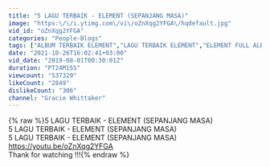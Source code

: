 ```yaml
---
title: "5 LAGU TERBAIK - ELEMENT (SEPANJANG MASA)"
image: "https:\/\/i.ytimg.com\/vi\/oZnXqg2YFGA\/hqdefault.jpg"
vid_id: "oZnXqg2YFGA"
categories: "People-Blogs"
tags: ["ALBUM TERBAIK ELEMENT","LAGU TERBAIK ELEMENT","ELEMENT FULL ALBUM"]
date: "2021-10-26T16:02:41+03:00"
vid_date: "2019-08-01T00:30:01Z"
duration: "PT24M15S"
viewcount: "537329"
likeCount: "2849"
dislikeCount: "306"
channel: "Gracie Whittaker"
---
```

{% raw %}5 LAGU TERBAIK - ELEMENT (SEPANJANG MASA)<br />5 LAGU TERBAIK - ELEMENT (SEPANJANG MASA)<br />5 LAGU TERBAIK - ELEMENT (SEPANJANG MASA)<br /><a rel="nofollow" target="blank" href="https://youtu.be/oZnXqg2YFGA">https://youtu.be/oZnXqg2YFGA</a><br />Thank for watching !!!{% endraw %}
